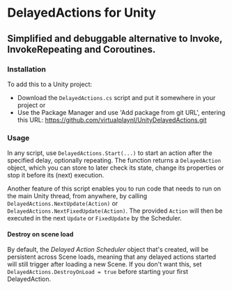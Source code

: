 # DelayedActions for Unity
## Simplified and debuggable alternative to Invoke, InvokeRepeating and Coroutines.


### Installation

To add this to a Unity project:
- Download the `DelayedActions.cs` script and put it somewhere in your project
or
- Use the Package Manager and use 'Add package from git URL', entering this URL: https://github.com/virtualplaynl/UnityDelayedActions.git


### Usage

In any script, use `DelayedActions.Start(...)` to start an action after the specified delay, optionally repeating.
The function returns a `DelayedAction` object, which you can store to later check its state, change its properties or stop it before its (next) execution.

Another feature of this script enables you to run code that needs to run on the main Unity thread, from anywhere, by calling `DelayedActions.NextUpdate(Action)` or `DelayedActions.NextFixedUpdate(Action)`. The provided `Action` will then be executed in the next `Update` or `FixedUpdate` by the Scheduler.

#### Destroy on scene load

By default, the _Delayed Action Scheduler_ object that's created, will be persistent across Scene loads, meaning that any delayed actions started will still trigger after loading a new Scene.
If you don't want this, set `DelayedActions.DestroyOnLoad = true` before starting your first DelayedAction.
